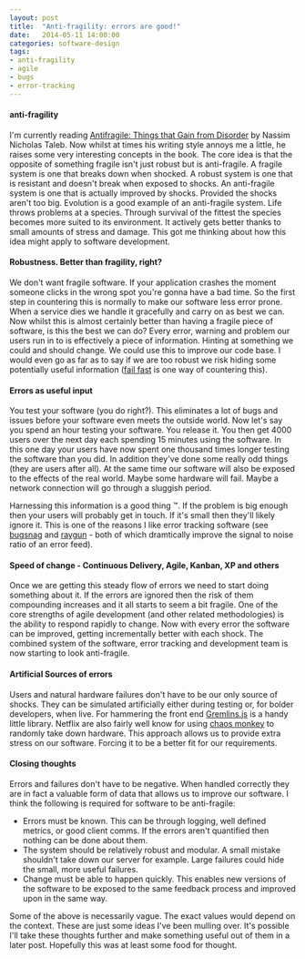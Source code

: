 ```yaml
---
layout: post
title:  "Anti-fragility: errors are good!"
date:   2014-05-11 14:00:00
categories: software-design
tags:
- anti-fragility
- agile
- bugs
- error-tracking
---
```


#### anti-fragility
I'm currently reading [Antifragile: Things that Gain from Disorder][book-antifragile] by Nassim Nicholas Taleb.
Now whilst at times his writing style annoys me a little, he raises some very interesting concepts in the book.
The core idea is that the opposite of something fragile isn't just robust but is anti-fragile.
A fragile system is one that breaks down when shocked.
A robust system is one that is resistant and doesn't break when exposed to shocks.
An anti-fragile system is one that is actually improved by shocks. Provided the shocks aren't too big.
Evolution is a good example of an anti-fragile system.
Life throws problems at a species. Through survival of the fittest the species becomes more suited to its environment.
It actively gets better thanks to small amounts of stress and damage.
This got me thinking about how this idea might apply to software development.

#### Robustness. Better than fragility, right?
We don't want fragile software. If your application crashes the moment someone clicks in the wrong spot you're gonna have a bad time.
So the first step in countering this is normally to make our software less error prone.
When a service dies we handle it gracefully and carry on as best we can.
Now whilst this is almost certainly better than having a fragile piece of software, is this the best we can do?
Every error, warning and problem our users run in to is effectively a piece of information. Hinting at something we could and should change.
We could use this to improve our code base.
I would even go as far as to say if we are too robust we risk hiding some potentially useful information ([fail fast][wiki-fail-fast] is one way of countering this).

#### Errors as useful input
You test your software (you do right?).
This eliminates a lot of bugs and issues before your software even meets the outside world.
Now let's say you spend an hour testing your software.
You release it. You then get 4000 users over the next day each spending 15 minutes using the software.
In this one day your users have now spent one thousand times longer testing the software than you did.
In addition they've done some really odd things (they are users after all).
At the same time our software will also be exposed to the effects of the real world. Maybe some hardware will fail.
Maybe a network connection will go through a sluggish period.

Harnessing this information is a good thing &trade;.
If the problem is big enough then your users will probably get in touch.
If it's small then they'll likely ignore it.
This is one of the reasons I like error tracking software (see [bugsnag][errors-bugsnag] and [raygun][errors-raygun] - both of which dramtically improve the signal to noise ratio of an error feed). 

#### Speed of change - Continuous Delivery, Agile, Kanban, XP and others
Once we are getting this steady flow of errors we need to start doing something about it.
If the errors are ignored then the risk of them compounding increases and it all starts to seem a bit fragile.
One of the core strengths of agile development (and other related methodologies) is the ability to respond rapidly to change.
Now with every error the software can be improved, getting incrementally better with each shock.
The combined system of the software, error tracking and development team is now starting to look anti-fragile.

#### Artificial Sources of errors
Users and natural hardware failures don't have to be our only source of shocks.
They can be simulated artificially either during testing or, for bolder developers, when live.
For hammering the front end [Gremlins.js][random-gemlins] is a handy little library.
Netflix are also fairly well know for using [chaos monkey][random-chaosmonkey] to randomly take down hardware.
This approach allows us to provide extra stress on our software. Forcing it to be a better fit for our requirements.

#### Closing thoughts
Errors and failures don't have to be negative.
When handled correctly they are in fact a valuable form of data that allows us to improve our software.
I think the following is required for software to be anti-fragile:

 * Errors must be known. This can be through logging, well defined metrics, or good client comms. If the errors
 aren't quantified then nothing can be done about them.
 * The system should be relatively robust and modular. A small mistake shouldn't take down our server for example.
 Large failures could hide the small, more useful failures.
 * Change must be able to happen quickly.
 This enables new versions of the software to be exposed to the same feedback process and improved upon in the same way.

Some of the above is necessarily vague. The exact values would depend on the context.
These are just some ideas I've been mulling over.
It's possible I'll take these thoughts further and make something useful out of them in a later post.
Hopefully this was at least some food for thought.

[book-antifragile]: http://en.wikipedia.org/wiki/Antifragile
[errors-bugsnag]: http://bugsnag.com
[errors-raygun]: http://raygun.io
[random-gemlins]: https://github.com/marmelab/gremlins.js
[random-chaosmonkey]: https://github.com/Netflix/SimianArmy
[wiki-fail-fast]: http://en.wikipedia.org/wiki/Fail-fast
